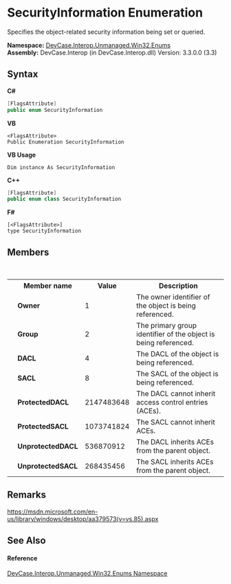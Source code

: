 # SecurityInformation Enumeration
 

Specifies the object-related security information being set or queried.

**Namespace:**&nbsp;<a href="N_DevCase_Interop_Unmanaged_Win32_Enums">DevCase.Interop.Unmanaged.Win32.Enums</a><br />**Assembly:**&nbsp;DevCase.Interop (in DevCase.Interop.dll) Version: 3.3.0.0 (3.3)

## Syntax

**C#**<br />
``` C#
[FlagsAttribute]
public enum SecurityInformation
```

**VB**<br />
``` VB
<FlagsAttribute>
Public Enumeration SecurityInformation
```

**VB Usage**<br />
``` VB Usage
Dim instance As SecurityInformation
```

**C++**<br />
``` C++
[FlagsAttribute]
public enum class SecurityInformation
```

**F#**<br />
``` F#
[<FlagsAttribute>]
type SecurityInformation
```


## Members
&nbsp;<table><tr><th></th><th>Member name</th><th>Value</th><th>Description</th></tr><tr><td /><td target="F:DevCase.Interop.Unmanaged.Win32.Enums.SecurityInformation.Owner">**Owner**</td><td>1</td><td>The owner identifier of the object is being referenced.</td></tr><tr><td /><td target="F:DevCase.Interop.Unmanaged.Win32.Enums.SecurityInformation.Group">**Group**</td><td>2</td><td>The primary group identifier of the object is being referenced.</td></tr><tr><td /><td target="F:DevCase.Interop.Unmanaged.Win32.Enums.SecurityInformation.DACL">**DACL**</td><td>4</td><td>The DACL of the object is being referenced.</td></tr><tr><td /><td target="F:DevCase.Interop.Unmanaged.Win32.Enums.SecurityInformation.SACL">**SACL**</td><td>8</td><td>The SACL of the object is being referenced.</td></tr><tr><td /><td target="F:DevCase.Interop.Unmanaged.Win32.Enums.SecurityInformation.ProtectedDACL">**ProtectedDACL**</td><td>2147483648</td><td>The DACL cannot inherit access control entries (ACEs).</td></tr><tr><td /><td target="F:DevCase.Interop.Unmanaged.Win32.Enums.SecurityInformation.ProtectedSACL">**ProtectedSACL**</td><td>1073741824</td><td>The SACL cannot inherit ACEs.</td></tr><tr><td /><td target="F:DevCase.Interop.Unmanaged.Win32.Enums.SecurityInformation.UnprotectedDACL">**UnprotectedDACL**</td><td>536870912</td><td>The DACL inherits ACEs from the parent object.</td></tr><tr><td /><td target="F:DevCase.Interop.Unmanaged.Win32.Enums.SecurityInformation.UnprotectedSACL">**UnprotectedSACL**</td><td>268435456</td><td>The SACL inherits ACEs from the parent object.</td></tr></table>

## Remarks
<a href="https://msdn.microsoft.com/en-us/library/windows/desktop/aa379573(v=vs.85).aspx" target="_blank">https://msdn.microsoft.com/en-us/library/windows/desktop/aa379573(v=vs.85).aspx</a>

## See Also


#### Reference
<a href="N_DevCase_Interop_Unmanaged_Win32_Enums">DevCase.Interop.Unmanaged.Win32.Enums Namespace</a><br />